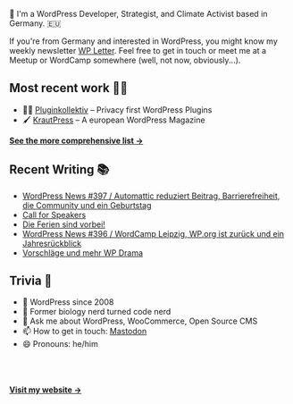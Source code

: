 👋 I'm a WordPress Developer, Strategist, and Climate Activist based in Germany. 🇪🇺

If you're from Germany and interested in WordPress, you might know my weekly newsletter [WP Letter](https://wpletter.de/). Feel free to get in touch or meet me at a Meetup or WordCamp somewhere (well, not now, obviously...).


## Most recent work 👷‍♂️

- 👨‍💻 [Pluginkollektiv](https://github.com/pluginkollektiv) – Privacy first WordPress Plugins
- 🖌️ [KrautPress](https://kraut.press) – A european WordPress Magazine

**[See the more comprehensive list &rarr;](https://simonkraft.com/what-i-do)**


## Recent Writing 📚

<!-- BLOG-POST-LIST:START -->
- [WordPress News #397 / Automattic reduziert Beitrag, Barrierefreiheit, die Community und ein Geburtstag](https://feed.kraut.press/link/14399/16938886/397)
- [Call for Speakers](https://feed.kraut.press/link/23937/16936973/call-for-speakers)
- [Die Ferien sind vorbei!](https://www.wppodcast.de/podcast/die-ferien-sind-vorbei/)
- [WordPress News #396 / WordCamp Leipzig, WP.org ist zurück und ein Jahresrückblick](https://feed.kraut.press/link/14399/16934130/396)
- [Vorschläge und mehr WP Drama](https://www.wppodcast.de/podcast/vorschlaege-und-mehr-wp-drama/)
<!-- BLOG-POST-LIST:END -->


## Trivia 🤪

- 👴 WordPress since 2008
- 🌱 Former biology nerd turned code nerd
- 💬 Ask me about WordPress, WooCommerce, Open Source CMS
- 📫 How to get in touch: [Mastodon](https://dewp.space/@simon)
- 😄 Pronouns: he/him

<br/><br/><br/>
**[Visit my website &rarr;](https://simonkraft.com/hi)**